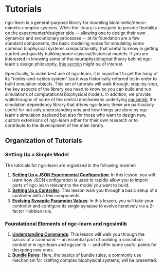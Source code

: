 # Tutorials

ngc-learn is a general-purpose library for modeling biomimetic/neuro-mimetic
complex systems. While the library is designed to provide flexibility on the
experimenter/designer side -- allowing one to design their own dynamics and
evolutionary processes -- at its foundation are a few standard components, the
basic modeling nodes for simulating some common biophysical systems computationally,
that useful to know in getting started and quickly building some classical/historical
models. If you are interested in knowing some of the neurophysiological theory
behind ngc-learn's design philosophy, [this section](../tutorials/theory) might
be of interest.

Specifically, to make best use of ngc-learn, it is important to get the
hang of its "nodes-and-cables system" (as it was historically referred to) in
order to build simulation objects. This set of tutorials will walk through,
step-by-step, the key aspects of the library you need to know so you can build
and run simulations of computational biophysical models. In addition, we
provide walkthroughs of some of the central mechanisms underlying
<a href="https://github.com/NACLab/ngc-sim-lib">ngcsimlib</a>, the simulation
dependency library that drives ngc-learn; these are particularly useful for not
only understanding why and how things are done by ngc-learn's simulation
backend but also for those who want to design new, custom extensions of ngc-learn
either for their own research or to contribute to the development of the main library.

## Organization of Tutorials

### Setting Up a Simple Model
The tutorials for ngc-learn are organized in the following manner:
1. <b>[Setting Up a JSON Experimental Configuration](../tutorials/model_basics/json_modules.md)</b>:
   In this lesson, you will learn how JSON configuration is used to rapidly
   allow you to import parts of ngc-learn relevant to the model you want to build.
2. <b>[Setting Up a Controller](../tutorials/model_basics/model_building.md)</b>: This
   lesson walk you through a basic setup of a controller with a few components.
3. <b>[Evolving Synaptic Parameter Values](../tutorials/model_basics/evolving_synapses.md)</b>: In this
   lesson, you will take your controller and configure its single synapse to
   evolve iteratively via a 2-factor Hebbian rule.
<!--6. <b>XXX</b>:-->

### Foundational Elements of ngc-learn and ngcsimlib
1. <b>[Understanding Commands](../tutorials/foundations/commands.md)</b>: This lesson will
   walk you through the basics of a command -- an essential part of building a
   simulation controller in ngc-learn and ngcsimlib -- and offer some useful
   points for designing new ones.
2. <b>[Bundle Rules](../tutorials/foundations/bundle_rules.md)</b>: Here, the basics
   of bundle rules, a commonly use mechanism for crafting complex biophysical
   systems, will be presented.
